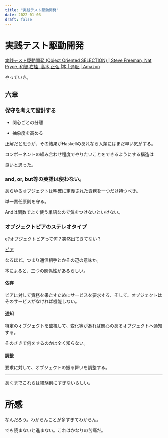 ```yaml
---
title: "実践テスト駆動開発"
date: 2022-01-03
draft: false
---
```

# 実践テスト駆動開発



[実践テスト駆動開発 (Object Oriented SELECTION) | Steve Freeman, Nat Pryce, 和智 右桂, 高木 正弘 |本 | 通販 | Amazon](https://www.amazon.co.jp/%E5%AE%9F%E8%B7%B5%E3%83%86%E3%82%B9%E3%83%88%E9%A7%86%E5%8B%95%E9%96%8B%E7%99%BA-Object-Oriented-SELECTION-Freeman/dp/4798124583)



やっていき。



## 六章



### 保守を考えて設計する



* 関心ごとの分離



* 抽象度を高める



正解だと思うが、その結果がHaskellのあれなら人類にはまだ早い気がする。



コンポーネントの組み合わせ程度でやりたいことをできるようにする構造は



良いと思った。



### and, or, but等の英語は使わない。



あらゆるオブジェクトは明確に定義された責務を一つだけ持つべき。



単一責任原則を守る。



Andは関数でよく使う単語なので気をつけないといけない。



### オブジェクトピアのステレオタイプ



e?オブジェクトピアって何？突然出てきてない？



[ピア](http://e-words.jp/w/%E3%83%94%E3%82%A2.html)



なるほど。つまり通信相手とかその辺の意味か。



本によると、三つの関係性があるらしい。



#### 依存



ピアに対して責務を果たすためにサービスを要求する、そして、オブジェクトはそのサービスがなければ機能しない。



#### 通知



特定のオブジェクトを監視して、変化等があれば関心のあるオブジェクトへ通知する。



そのさきで何をするのかは全く知らない。



#### 調整



要求に対して、オブジェクトの振る舞いを調整する。



---



あくまでこれらは経験則にすぎないらしい。



# 所感



なんだろう。わからんことが多すぎてわからん。



でも読まないと進まない。これはかなりの苦痛だ。
